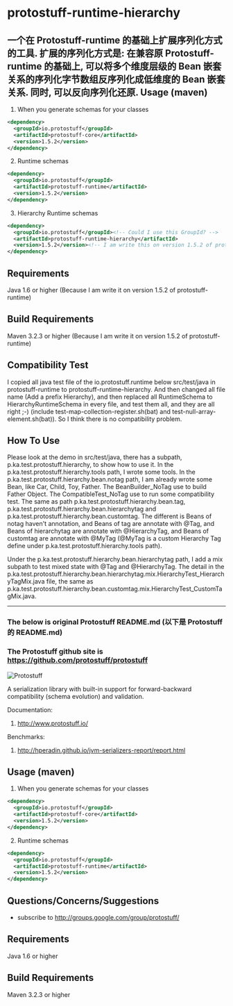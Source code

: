 protostuff-runtime-hierarchy
============================


一个在 Protostuff-runtime 的基础上扩展序列化方式的工具.
扩展的序列化方式是:
在兼容原 Protostuff-runtime 的基础上, 可以将多个维度层级的 Bean 嵌套关系的序列化字节数组反序列化成低维度的 Bean 嵌套关系. 同时, 可以反向序列化还原.
Usage (maven)
-------------

1. When you generate schemas for your classes
   
  ```xml
  <dependency>
    <groupId>io.protostuff</groupId>
    <artifactId>protostuff-core</artifactId>
    <version>1.5.2</version>
  </dependency>
  ```

2. Runtime schemas
   
  ```xml
  <dependency>
    <groupId>io.protostuff</groupId>
    <artifactId>protostuff-runtime</artifactId>
    <version>1.5.2</version>
  </dependency>
  ```
3. Hierarchy Runtime schemas
   
  ```xml
  <dependency>
    <groupId>io.protostuff</groupId><!-- Could I use this GroupId? -->
    <artifactId>protostuff-runtime-hierarchy</artifactId>
    <version>1.5.2</version><!-- I am write this on version 1.5.2 of protostuff-runtime -->
  </dependency>
  ```

Requirements
------------

Java 1.6 or higher (Because I am write it on version 1.5.2 of protostuff-runtime)

Build Requirements
------------------

Maven 3.2.3 or higher (Because I am write it on version 1.5.2 of protostuff-runtime)


Compatibility Test
------------------

I copied all java test file of the io.protostuff.runtime below src/test/java in protostuff-runtime to protostuff-runtime-hierarchy.
And then changed all file name (Add a prefix Hierarchy),
and then replaced all RuntimeSchema to HierarchyRuntimeSchema in every file,
and test them all,
and they are all right ;-) (include test-map-collection-register.sh(bat) and test-null-array-element.sh(bat)).
So I think there is no compatibility problem.

How To Use
----------

Please look at the demo in src/test/java, there has a subpath, p.ka.test.protostuff.hierarchy, to show how to use it.
In the p.ka.test.protostuff.hierarchy.tools path, I wrote some tools.
In the p.ka.test.protostuff.hierarchy.bean.notag path, I am already wrote some Bean, like Car, Child, Toy, Father.
The BeanBuilder_NoTag use to build Father Object.
The CompatibleTest_NoTag use to run some compatibility test.
The same as path p.ka.test.protostuff.hierarchy.bean.tag, p.ka.test.protostuff.hierarchy.bean.hierarchytag and p.ka.test.protostuff.hierarchy.bean.customtag.
The different is Beans of notag haven't annotation, and Beans of tag are annotate with @Tag, and Beans of hierarchytag are annotate with @HierarchyTag, and Beans of customtag are annotate with @MyTag (@MyTag is a custom Hierarchy Tag define under p.ka.test.protostuff.hierarchy.tools path).

Under the p.ka.test.protostuff.hierarchy.bean.hierarchytag path, I add a mix subpath to test mixed state with @Tag and @HierarchyTag.
The detail in the p.ka.test.protostuff.hierarchy.bean.hierarchytag.mix.HierarchyTest_HierarchyTagMix.java file, the same as p.ka.test.protostuff.hierarchy.bean.customtag.mix.HierarchyTest_CustomTagMix.java.


****
### The below is original Protostuff README.md (以下是 Protostuff 的 README.md)
### The Protostuff github site is https://github.com/protostuff/protostuff

![Protostuff](http://www.protostuff.io/images/protostuff_300x100.png)

A serialization library with built-in support for forward-backward compatibility (schema evolution) and validation.

Documentation:

1. http://www.protostuff.io/

Benchmarks:

1. http://hperadin.github.io/jvm-serializers-report/report.html

Usage (maven)
-------------

1. When you generate schemas for your classes
   
  ```xml
  <dependency>
    <groupId>io.protostuff</groupId>
    <artifactId>protostuff-core</artifactId>
    <version>1.5.2</version>
  </dependency>
  ```

2. Runtime schemas
   
  ```xml
  <dependency>
    <groupId>io.protostuff</groupId>
    <artifactId>protostuff-runtime</artifactId>
    <version>1.5.2</version>
  </dependency>
  ```

Questions/Concerns/Suggestions
------------------------------

- subscribe to http://groups.google.com/group/protostuff/

Requirements
------------

Java 1.6 or higher

Build Requirements
------------------

Maven 3.2.3 or higher
